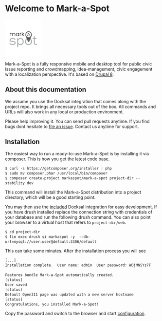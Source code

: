 # Welcome to Mark-a-Spot
![Logo](img/logo.png)

Mark-a-Spot is a fully responsive mobile and desktop tool for public civic issue reporting and crowdmapping, idea-management, civic engagement with a localization perspective. It's based on [Drupal 8](https://drupal.org).

## About this documentation

We assume you use the Docksal integration that comes along with the project repo. It brings all necessary tools out of the box. All commands and URLs will also work in any local or production environment.

Please help improving it. You can send pull requests anytime. If you find bugs dont hesitate to [file an issue](https://github.com/markaspot/mark-a-spot/issues). Contact us anytime for support.

## Installation

The easiest way to run a ready-to-use Mark-a-Spot is by installing it via composer. This is how you get the latest code base. 

```
$ curl -s https://getcomposer.org/installer | php
$ sudo mv composer.phar /usr/local/bin/composer
$ composer create-project markaspot/mark-a-spot project-dir --stability dev
```

This command will install the Mark-a-Spot distribution into a project directory, which will be a good starting point.

You may then use the [included](https://github.com/markaspot/mark-a-spot/tree/master/.docksal) Docksal integration for easy development.
If you have drush installed replace the connection string with credentials of your database and run the following drush command. You can also point your browser to a virtual host that refers to `project-dir/web`.


```
$ cd project-dir
$ fin exec drush si markaspot -y  --db-url=mysql://user:user@default:3306/default
```
This can take some minutes. After the installation process you will see 

```
[...] 
Installation complete.  User name: admin  User password: WDjMNSYz7F            

Features bundle Mark-a-Spot automatically created.                                                                                                              [status]
User saved                                                                                                                                                      [status]
Default Open311 page was updated with a new server hostname                                                                                                     [status]
Congratulations, you installed Mark-a-Spot!
```

Copy the password and switch to the browser and start [configuration](configuration.md). 
